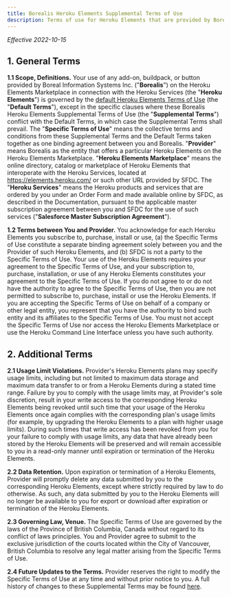 ```yaml
---
title: Borealis Heroku Elements Supplemental Terms of Use
description: Terms of use for Heroku Elements that are provided by Boreal Information Systems Inc.
---
```


_Effective 2022-10-15_

## 1. General Terms

**1.1 Scope, Definitions.** Your use of any add-on, buildpack, or button provided by Boreal Information Systems Inc. ("**Borealis**") on the Heroku Elements Marketplace in connection with the Heroku Services (the "**Heroku Elements**") is governed by the [default Heroku Elements Terms of Use](https://www.heroku.com/policy/heroku-elements-terms) (the "**Default Terms**"), except in the specific clauses where these Borealis Heroku Elements Supplemental Terms of Use (the "**Supplemental Terms**") conflict with the Default Terms, in which case the Supplemental Terms shall prevail. The "**Specific Terms of Use**" means the collective terms and conditions from these Supplemental Terms and the Default Terms taken together as one binding agreement between you and Borealis. "**Provider**" means Borealis as the entity that offers a particular Heroku Elements on the Heroku Elements Marketplace. "**Heroku Elements Marketplace**" means the online directory, catalog or marketplace of Heroku Elements that interoperate with the Heroku Services, located at https://elements.heroku.com/ or such other URL provided by SFDC. The "**Heroku Services**" means the Heroku products and services that are ordered by you under an Order Form and made available online by SFDC, as described in the Documentation, pursuant to the applicable master subscription agreement between you and SFDC for the use of such services ("**Salesforce Master Subscription Agreement**").

**1.2 Terms between You and Provider.** You acknowledge for each Heroku Elements you subscribe to, purchase, install or use, (a) the Specific Terms of Use constitute a separate binding agreement solely between you and the Provider of such Heroku Elements, and (b) SFDC is not a party to the Specific Terms of Use. Your use of the Heroku Elements requires your agreement to the Specific Terms of Use, and your subscription to, purchase, installation, or use of any Heroku Elements constitutes your agreement to the Specific Terms of Use. If you do not agree to or do not have the authority to agree to the Specific Terms of Use, then you are not permitted to subscribe to, purchase, install or use the Heroku Elements. If you are accepting the Specific Terms of Use on behalf of a company or other legal entity, you represent that you have the authority to bind such entity and its affiliates to the Specific Terms of Use. You must not accept the Specific Terms of Use nor access the Heroku Elements Marketplace or use the Heroku Command Line Interface unless you have such authority.

## 2. Additional Terms

**2.1 Usage Limit Violations.** Provider's Heroku Elements plans may specify usage limits, including but not limited to maximum data storage and maximum data transfer to or from a Heroku Elements during a stated time range. Failure by you to comply with the usage limits may, at Provider's sole discretion, result in your write access to the corresponding Heroku Elements being revoked until such time that your usage of the Heroku Elements once again complies with the corresponding plan's usage limits (for example, by upgrading the Heroku Elements to a plan with higher usage limits). During such times that write access has been revoked from you for your failure to comply with usage limits, any data that have already been stored by the Heroku Elements will be preserved and will remain accessible to you in a read-only manner until expiration or termination of the Heroku Elements.

**2.2 Data Retention.** Upon expiration or termination of a Heroku Elements, Provider will promptly delete any data submitted by you to the corresponding Heroku Elements, except where strictly required by law to do otherwise. As such, any data submitted by you to the Heroku Elements will no longer be available to you for export or download after expiration or termination of the Heroku Elements.

**2.3 Governing Law, Venue.** The Specific Terms of Use are governed by the laws of the Province of British Columbia, Canada without regard to its conflict of laws principles. You and Provider agree to submit to the exclusive jurisdiction of the courts located within the City of Vancouver, British Columbia to resolve any legal matter arising from the Specific Terms of Use.

**2.4 Future Updates to the Terms.** Provider reserves the right to modify the Specific Terms of Use at any time and without prior notice to you. A full history of changes to these Supplemental Terms may be found [here](https://github.com/OldSneerJaw/borealis-data-www/commits/main/_pages/heroku-elements-supplemental-terms-of-use.md).
